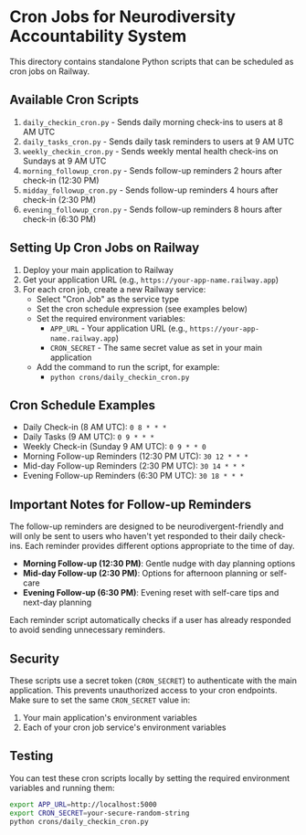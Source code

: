 # Cron Jobs for Neurodiversity Accountability System

This directory contains standalone Python scripts that can be scheduled as cron jobs on Railway.

## Available Cron Scripts

1. `daily_checkin_cron.py` - Sends daily morning check-ins to users at 8 AM UTC
2. `daily_tasks_cron.py` - Sends daily task reminders to users at 9 AM UTC  
3. `weekly_checkin_cron.py` - Sends weekly mental health check-ins on Sundays at 9 AM UTC
4. `morning_followup_cron.py` - Sends follow-up reminders 2 hours after check-in (12:30 PM)
5. `midday_followup_cron.py` - Sends follow-up reminders 4 hours after check-in (2:30 PM)
6. `evening_followup_cron.py` - Sends follow-up reminders 8 hours after check-in (6:30 PM)

## Setting Up Cron Jobs on Railway

1. Deploy your main application to Railway
2. Get your application URL (e.g., `https://your-app-name.railway.app`)
3. For each cron job, create a new Railway service:
   - Select "Cron Job" as the service type
   - Set the cron schedule expression (see examples below)
   - Set the required environment variables:
     - `APP_URL` - Your application URL (e.g., `https://your-app-name.railway.app`)
     - `CRON_SECRET` - The same secret value as set in your main application
   - Add the command to run the script, for example:
     - `python crons/daily_checkin_cron.py`

## Cron Schedule Examples

- Daily Check-in (8 AM UTC): `0 8 * * *`
- Daily Tasks (9 AM UTC): `0 9 * * *`
- Weekly Check-in (Sunday 9 AM UTC): `0 9 * * 0`
- Morning Follow-up Reminders (12:30 PM UTC): `30 12 * * *`
- Mid-day Follow-up Reminders (2:30 PM UTC): `30 14 * * *`
- Evening Follow-up Reminders (6:30 PM UTC): `30 18 * * *`

## Important Notes for Follow-up Reminders

The follow-up reminders are designed to be neurodivergent-friendly and will only be sent to users who haven't yet responded to their daily check-ins. Each reminder provides different options appropriate to the time of day.

- **Morning Follow-up (12:30 PM)**: Gentle nudge with day planning options
- **Mid-day Follow-up (2:30 PM)**: Options for afternoon planning or self-care
- **Evening Follow-up (6:30 PM)**: Evening reset with self-care tips and next-day planning

Each reminder script automatically checks if a user has already responded to avoid sending unnecessary reminders.

## Security

These scripts use a secret token (`CRON_SECRET`) to authenticate with the main application. This prevents unauthorized access to your cron endpoints. Make sure to set the same `CRON_SECRET` value in:

1. Your main application's environment variables
2. Each of your cron job service's environment variables

## Testing

You can test these cron scripts locally by setting the required environment variables and running them:

```bash
export APP_URL=http://localhost:5000
export CRON_SECRET=your-secure-random-string
python crons/daily_checkin_cron.py
``` 